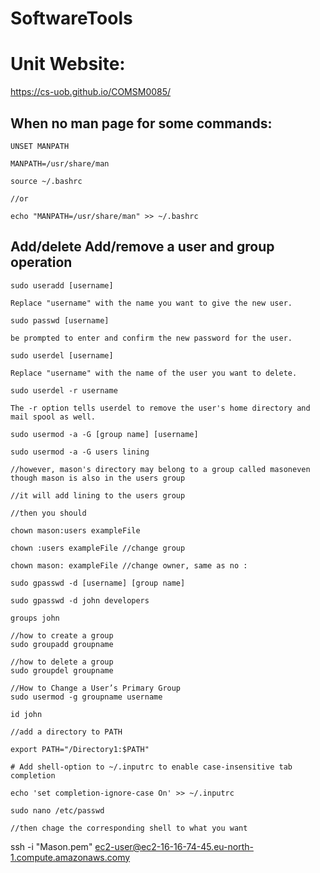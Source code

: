 # SoftwareTools
# Unit Website:
https://cs-uob.github.io/COMSM0085/


## When no man page for some commands:
```
UNSET MANPATH

MANPATH=/usr/share/man

source ~/.bashrc

//or

echo "MANPATH=/usr/share/man" >> ~/.bashrc
```

## Add/delete Add/remove a user and group operation
```
sudo useradd [username]

Replace "username" with the name you want to give the new user.

sudo passwd [username]

be prompted to enter and confirm the new password for the user.

sudo userdel [username]

Replace "username" with the name of the user you want to delete.

sudo userdel -r username

The -r option tells userdel to remove the user's home directory and mail spool as well.

sudo usermod -a -G [group name] [username]

sudo usermod -a -G users lining

//however, mason's directory may belong to a group called masoneven though mason is also in the users group

//it will add lining to the users group

//then you should 

chown mason:users exampleFile

chown :users exampleFile //change group 

chown mason: exampleFile //change owner, same as no :

sudo gpasswd -d [username] [group name]

sudo gpasswd -d john developers

groups john

//how to create a group
sudo groupadd groupname

//how to delete a group
sudo groupdel groupname

//How to Change a User’s Primary Group 
sudo usermod -g groupname username

id john

```
```
//add a directory to PATH

export PATH="/Directory1:$PATH"
```

```
# Add shell-option to ~/.inputrc to enable case-insensitive tab completion

echo 'set completion-ignore-case On' >> ~/.inputrc
```
```
sudo nano /etc/passwd

//then chage the corresponding shell to what you want
```

ssh -i "Mason.pem" ec2-user@ec2-16-16-74-45.eu-north-1.compute.amazonaws.comy

